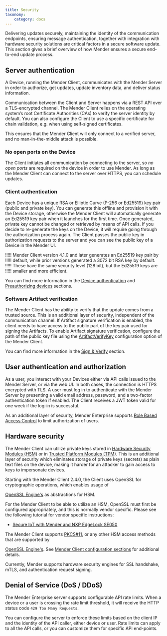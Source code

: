 ```yaml
---
title: Security
taxonomy:
    category: docs
---
```


Delivering updates securely, maintaining the identity of the communication
endpoints, ensuring message authentication, together with integration
with hardware security solutions are critical factors in a secure
software update. This section gives a brief overview of how Mender
ensures a secure end-to-end update process.

## Server authentication

A Device, running the Mender Client, communicates with the Mender Server in order
to authorize, get updates, update inventory data, and deliver status information.

Communication between the Client and Server happens via a REST API over a
TLS-encrypted channel. The Mender Client relies on the operating system’s root
Certificate Authorities (CAs) to verify the server identity by default. You can
also configure the Client to use a specific certificate for chain validation,
e.g. when using self-signed certificates.

This ensures that the Mender Client will only connect to a verified server, and
no man-in-the-middle attack is possible.


### No open ports on the Device

The Client initiates all communication by connecting to the server, so
*no open ports* are required on the device in order to use Mender. As long as
the Mender Client can connect to the server over HTTPS, you can schedule updates.


### Client authentication

Each Device has a unique RSA or Elliptic Curve (P-256 or Ed25519) key pair (public
and private key). You can generate this offline and provision it with the Device
storage, otherwise the Mender Client will automatically generate an Ed25519 key pair
when it launches for the first time. Once generated, private key cannot be changed
or retrieved by means of API calls. If you decide to re-generate the keys on the
Device, it will require going through the authorization process again. The Client
passes the public key in authorization requests to the server and you can see the
public key of a Device in the Mender UI.

<!-- AUTOVERSION: "version %"/ignore -->
!!!!! Mender Client version 4.1.0 and later generates an Ed25519 key pair by
!!!!! default, while prior versions generated a 3072 bit RSA key by default.
!!!!! These have the same security level (128 bit), but the Ed25519 keys are
!!!!! smaller and more efficient.

You can find more information in the
[Device authentication](../14.Device-authentication/docs.md)
and
[Preauthorizing devices](../../09.Server-integration/02.Preauthorizing-devices/docs.md)
sections.


### Software Artifact verification

The Mender Client has the ability to verify that the update comes from a
trusted source. This is an additional layer of security, independent of the
communication channel. If Artifact signature verification is enabled, the
client needs to have access to the public part of the key pair used for signing
the Artifacts.  To enable Artifact signature verification, configure the path
of the public key file using the
[ArtifactVerifyKey](../../03.Client-installation/07.Configuration/50.Configuration-options/docs.md#artifactverifykey)
configuration option of the Mender Client.

You can find more information in the
[Sign & Verify](../../07.Artifact-creation/07.Sign-and-verify/docs.md) section.


## User authentication and authorization

As a user, you interact with your Devices either via API calls issued to the
Mender Server, or via the web UI. In both cases, the connection is HTTPS
encrypted with TLS. A user must log in to authenticate with the Mender Server
by presenting a valid email address, password, and a two-factor authentication
token if enabled. The Client receives a JWT token valid for one week if the
log-in is successful.

As an additional layer of security, Mender Enterprise supports [Role Based Access
Control](../12.Role-based-access-control/docs.md) to limit authorization of users.


## Hardware security

The Mender Client can utilize private keys stored in [Hardware Security
Modules (HSM)](https://en.wikipedia.org/wiki/Hardware_security_module) or in
[Trusted Platform Modules (TPM)](https://en.wikipedia.org/wiki/Trusted_Platform_Module).
This is an additional layer of security which eliminates storage of private keys
(secrets) as plain text files on the device, making it harder for an attacker
to gain access to keys to impersonate devices.

<!--AUTOVERSION: "Starting with the Mender Client %,"/ignore-->
Starting with the Mender Client 2.4.0, the Client uses OpenSSL for cryptographic
operations, which enables usage of
<!--AUTOVERSION: "www.openssl.org/docs/man%"/ignore-->
[OpenSSL Engine's](https://www.openssl.org/docs/man1.1.1/man1/engine.html) as
abstractions for HSM.

For the Mender Client to be able to utilize an HSM, OpenSSL must first be
configured appropriately, and this is normally vendor specific. Please see
the following tutorial for vendor specific instructions:
- [Secure IoT with Mender and NXP EdgeLock SE050](https://hub.mender.io/t/secure-iot-with-mender-and-nxp-edgelock-se050/2744)

The Mender Client supports [PKCS#11](https://tools.ietf.org/html/rfc7512), or
any other HSM access methods that are supported by
<!--AUTOVERSION: "www.openssl.org/docs/man%"/ignore-->
[OpenSSL Engine's](https://www.openssl.org/docs/man1.1.1/man1/engine.html). See
[Mender Client configuration sections](https://docs.mender.io/client-installation/configuration/configuration-options#httpsclient) for additional details.

Currently, Mender supports hardware security engines for SSL handshake, mTLS,
and authentication request signing.


## Denial of Service (DoS / DDoS)

The Mender Enterprise server supports configurable API rate limits. When a device or a user is
crossing the rate limit threshold, it will receive the HTTP status code `429 Too Many Requests`.

You can configure the server to enforce these limits based on the client IP and the identity
of the API caller, either device or user. Rate limits can apply to all the API calls, or you can
customize them for specific API end-points.
